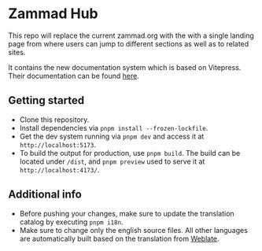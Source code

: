 # Zammad Hub

This repo will replace the current zammad.org with the with a single landing
page from where users can jump to different sections as well as to related
sites.

It contains the new documentation system which is based on Vitepress.
Their documentation can be found
[here](https://vitepress.dev/guide/getting-started).

## Getting started

- Clone this repository.
- Install dependencies via `pnpm install --frozen-lockfile`.
- Get the dev system running via `pnpm dev` and access it
  at `http://localhost:5173`.
- To build the output for production, use `pnpm build`. The build can be
  located under `/dist`, and `pnpm preview` used to serve it at
  `http://localhost:4173/`.

## Additional info

- Before pushing your changes, make sure to update the translation catalog by
executing ``pnpm i18n``.
- Make sure to change only the english source files. All other languages are
automatically built based on the translation from
[Weblate](https://translations.zammad.org).
